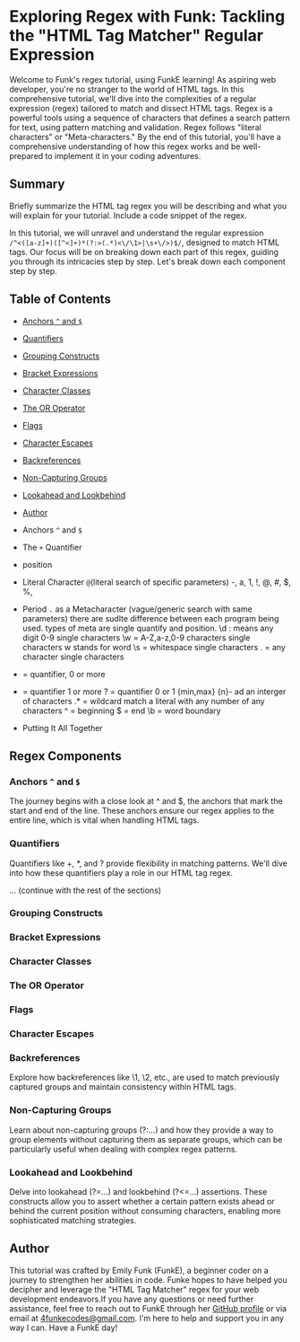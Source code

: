 # Exploring Regex with Funk: Tackling the "HTML Tag Matcher" Regular Expression

Welcome to Funk's regex tutorial, using FunkE learning! As aspiring web developer, you're no stranger to the world of HTML tags. In this comprehensive tutorial, we'll dive into the complexities of a regular expression (regex) tailored to match and dissect HTML tags. Regex is a powerful tools using a sequence of characters that defines a search pattern for text, using pattern matching and validation. Regex follows "literal characters" or "Meta-characters." By the end of this tutorial, you'll have a comprehensive understanding of how this regex works and be well-prepared to implement it in your coding adventures.

## Summary

Briefly summarize the HTML tag regex you will be describing and what you will explain for your tutorial. Include a code snippet of the regex.

In this tutorial, we will unravel and understand the regular expression `/^<([a-z]+)([^<]+)*(?:>(.*)<\/\1>|\s+\/>)$/`, designed to match HTML tags. Our focus will be on breaking down each part of this regex, guiding you through its intricacies step by step. Let's break down each component step by step.

## Table of Contents

- [Anchors `^` and `$`](#anchors)
- [Quantifiers](#quantifiers)
- [Grouping Constructs](#grouping-constructs)
- [Bracket Expressions](#bracket-expressions)
- [Character Classes](#character-classes)
- [The OR Operator](#the-or-operator)
- [Flags](#flags)
- [Character Escapes](#character-escapes)
- [Backreferences](#backreferences)
- [Non-Capturing Groups](#non-capturing-groups)
- [Lookahead and Lookbehind](#lookahead-and-lookbehind)
- [Author](#author)

- Anchors `^` and `$`

- The `+` Quantifier

- position 

- Literal Character `@`(literal search of specific parameters)
-, a, 1, !, @, #, $, %, 

- Period `.` as a Metacharacter (vague/generic search with same parameters) there are sudlte difference between each program being used. types of meta are single quantify and position.
\d : means any digit 0-9 single characters
\w = A-Z,a-z,0-9 characters single characters w stands for word
\s = whitespace single characters
. = any character single characters
* = quantifier, 0 or more 
+ = quantifier 1 or more
? = quantifier 0 or 1
{min,max}
{n}- ad an interger of characters
.* = wildcard match a literal with any number of any characters
^ = beginning
$ = end
\b = word boundary

- Putting It All Together

## Regex Components
### Anchors `^` and `$` <a name="anchors"></a>
The journey begins with a close look at ^ and $, the anchors that mark the start and end of the line. These anchors ensure our regex applies to the entire line, which is vital when handling HTML tags.

### Quantifiers <a name="quantifiers"></a>
Quantifiers like +, *, and ? provide flexibility in matching patterns. We'll dive into how these quantifiers play a role in our HTML tag regex.

... (continue with the rest of the sections)

### Grouping Constructs

### Bracket Expressions

### Character Classes

### The OR Operator

### Flags

### Character Escapes

### Backreferences
Explore how backreferences like \1, \2, etc., are used to match previously captured groups and maintain consistency within HTML tags.

### Non-Capturing Groups
Learn about non-capturing groups (?:...) and how they provide a way to group elements without capturing them as separate groups, which can be particularly useful when dealing with complex regex patterns.

### Lookahead and Lookbehind
Delve into lookahead (?=...) and lookbehind (?<=...) assertions. These constructs allow you to assert whether a certain pattern exists ahead or behind the current position without consuming characters, enabling more sophisticated matching strategies.

## Author
This tutorial was crafted by Emily Funk (FunkE), a beginner coder on a journey to strengthen her abilities in code. Funke hopes to have helped you decipher and leverage the "HTML Tag Matcher" regex for your web development endeavors.If you have any questions or need further assistance, feel free to reach out to FunkE through her [GitHub profile](https://github.com/4FunkE) or via email at 4funkecodes@gmail.com. I'm here to help and support you in any way I can. Have a FunkE day!
